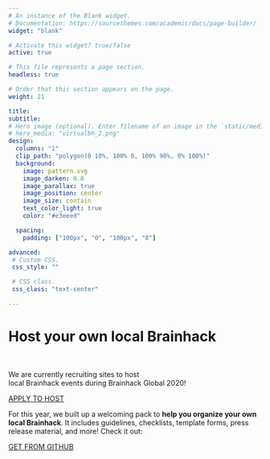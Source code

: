 ```yaml
---
# An instance of the Blank widget.
# Documentation: https://sourcethemes.com/academic/docs/page-builder/
widget: "blank"

# Activate this widget? true/false
active: true

# This file represents a page section.
headless: true

# Order that this section appears on the page.
weight: 21

title: 
subtitle:
# Hero image (optional). Enter filename of an image in the `static/media/` folder.
# hero_media: "virtualbh_2.png"
design:
  columns: "1"
  clip_path: "polygon(0 10%, 100% 0, 100% 90%, 0% 100%)"
  background:
    image: pattern.svg 
    image_darken: 0.0
    image_parallax: true
    image_position: center
    image_size: contain
    text_color_light: true
    color: "#e3eeed"

  spacing:
    padding: ["100px", "0", "100px", "0"]

advanced:
 # Custom CSS.
 css_style: ""

 # CSS class.
 css_class: "text-center"
  
---
```


<h1><b>Host your own local Brainhack</b></h1>
<br>
<div class="row"><div class="col-lg-8 mx-auto">
<p>We are currently recruiting sites to host <br> local Brainhack events during Brainhack Global 2020!</p>
<p class="text-white mb-5">
<a href="/global2020/events#host-a-local-brainhack" class="btn btn-light mx-auto p-3 font-weight-bold">APPLY TO HOST</a></p>
<p>For this year, we built up a welcoming pack to <b>help you organize your own local Brainhack</b>. It includes guidelines, checklists, template forms, press release material, and more! Check it out:</p>
<p class="text-center"><a href="https://github.com/brainhackorg/pr-material" class="btn btn-light mx-auto p-3 font-weight-bold">GET FROM GITHUB</a></p></div></div>

